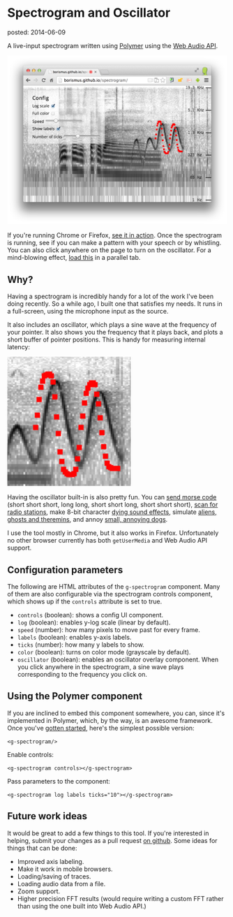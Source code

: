 Spectrogram and Oscillator
==========================
posted: 2014-06-09

A live-input spectrogram written using [Polymer][polymer] using the [Web
Audio API][wapi].

![Screenshot of spectrogram](screenshot.png)

If you're running Chrome or Firefox, [see it in action][demo]. Once the
spectrogram is running, see if you can make a pattern with your speech
or by whistling. You can also click anywhere on the page to turn on the
oscillator. For a mind-blowing effect, [load this][aphex] in a parallel
tab.

[aphex]: https://www.youtube.com/watch?v=M9xMuPWAZW8&t=5m30s
[polymer]: http://polymer-project.org
[wapi]: http://webaudioapi.com
[demo]: http://borismus.github.io/spectrogram

<!--more-->

## Why?

Having a spectrogram is incredibly handy for a lot of the work I've been
doing recently. So a while ago, I built one that satisfies my needs. It
runs in a full-screen, using the microphone input as the source.

It also includes an oscillator, which plays a sine wave at the frequency
of your pointer. It also shows you the frequency that it plays back, and
plots a short buffer of pointer positions. This is handy for measuring
internal latency:

![Latency estimation](latency.png)

Having the oscillator built-in is also pretty fun. You can [send morse
code][morse] (short short short, long long, short short long, short
short short), [scan for radio stations][radio], make 8-bit character
[dying sound effects][sfx], simulate [aliens, ghosts and
theremins][ghosts], and annoy [small, annoying dogs][dogs].

I use the tool mostly in Chrome, but it also works in Firefox.
Unfortunately no other browser currently has both `getUserMedia` and Web
Audio API support.

[morse]: sounds/morse.wav
[radio]: sounds/radio.wav
[sfx]: sounds/sfx.wav
[ghosts]: sounds/ghosts.wav
[dogs]: sounds/dogs.wav

## Configuration parameters

The following are HTML attributes of the `g-spectrogram` component. Many
of them are also configurable via the spectrogram controls component,
which shows up if the `controls` attribute is set to true.

- `controls` (boolean): shows a config UI component.
- `log` (boolean): enables y-log scale (linear by default).
- `speed` (number): how many pixels to move past for every frame.
- `labels` (boolean): enables y-axis labels.
- `ticks` (number): how many y labels to show.
- `color` (boolean): turns on color mode (grayscale by default).
- `oscillator` (boolean): enables an oscillator overlay component. When
  you click anywhere in the spectrogram, a sine wave plays corresponding
  to the frequency you click on.


## Using the Polymer component

If you are inclined to embed this component somewhere, you can,
since it's implemented in Polymer, which, by the way, is an
awesome framework. Once you've [gotten started][polymer-start], here's
the simplest possible version:

    <g-spectrogram/>

Enable controls:

    <g-spectrogram controls></g-spectrogram>

Pass parameters to the component:

    <g-spectrogram log labels ticks="10"></g-spectrogram>

[polymer-start]: http://www.polymer-project.org/docs/start/getting-the-code.html


## Future work ideas

It would be great to add a few things to this tool. If you're interested
in helping, submit your changes as a pull request [on github][github].
Some ideas for things that can be done:

- Improved axis labeling.
- Make it work in mobile browsers.
- Loading/saving of traces.
- Loading audio data from a file.
- Zoom support.
- Higher precision FFT results (would require writing a custom FFT
  rather than using the one built into Web Audio API.)

[github]: https://github.com/borismus/spectrogram
